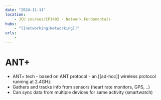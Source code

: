 ```yaml
---
date: "2024-11-11"
location: 
    - JCU courses/CP1402 - Network Fundamentals
hubs: 
    - "[[networking|Networking]]"
urls:
    - 
---
```


# ANT+
+ ANT+ tech - based on ANT protocol - an [[ad-hoc]] wireless protocol running at 2.4GHz
+ Gathers and tracks info from sensors (heart rate monitors, GPS, ..)
+ Can sync data from multiple devices for same activity (smartwatch)

